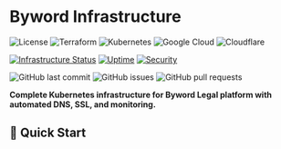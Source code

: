 # Byword Infrastructure

![License](https://img.shields.io/badge/license-Proprietary-red)
![Terraform](https://img.shields.io/badge/terraform-%235835CC.svg?style=for-the-badge&logo=terraform&logoColor=white)
![Kubernetes](https://img.shields.io/badge/kubernetes-%23326ce5.svg?style=for-the-badge&logo=kubernetes&logoColor=white)
![Google Cloud](https://img.shields.io/badge/GoogleCloud-%234285F4.svg?style=for-the-badge&logo=google-cloud&logoColor=white)
![Cloudflare](https://img.shields.io/badge/Cloudflare-F38020?style=for-the-badge&logo=Cloudflare&logoColor=white)

[![Infrastructure Status](https://img.shields.io/badge/status-operational-brightgreen)](https://api.bywordofmouthlegal.com/health)
[![Uptime](https://img.shields.io/badge/uptime-99.9%25-brightgreen)](https://grafana.bywordofmouthlegal.com)
[![Security](https://img.shields.io/badge/security-SSL%20%2B%20Cloudflare-blue)](https://www.ssllabs.com/ssltest/analyze.html?d=api.bywordofmouthlegal.com)

![GitHub last commit](https://img.shields.io/github/last-commit/Shauny123/byword-infrastructure)
![GitHub issues](https://img.shields.io/github/issues/Shauny123/byword-infrastructure)
![GitHub pull requests](https://img.shields.io/github/issues-pr/Shauny123/byword-infrastructure)

**Complete Kubernetes infrastructure for Byword Legal platform with automated DNS, SSL, and monitoring.**

## 🚀 Quick Start
